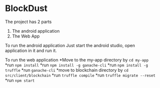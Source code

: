 # BlockDust

The project has 2 parts 
1) The android application
2) The Web App

To run the android application
Just start the android studio, open application in it and run it.

To run the web application 
*Move to the my-app directory by `cd my-app`
*run `npm install`
*run `npm install -g ganache-cli`
*run `npm install -g truffle`
*run `ganache-cli`
*move to blockchain directory by
`cd src/client/blockchain`
*run `truffle compile`
*run `truffle migrate --reset`
*run `npm start`
